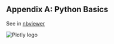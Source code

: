 Appendix A: Python Basics
---------------------------------

See in
[nbviewer](http://nbviewer.ipython.org/github/etpinard/plotly-python-doc/tree/1.0/sA_python-basics/sA_python-basics.ipynb)

![Plotly logo](http://i.imgur.com/4vwuxdJ.png)
